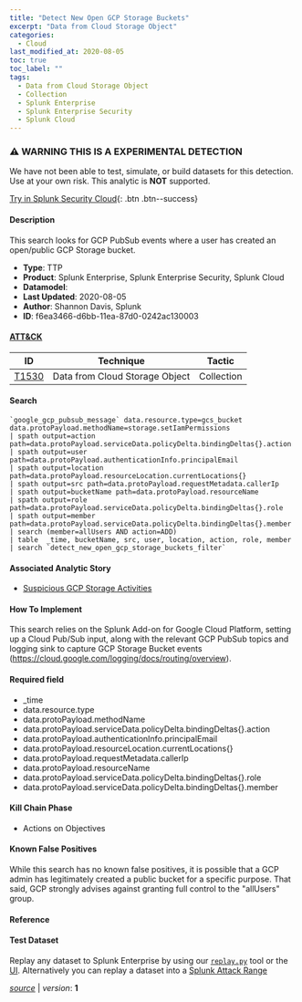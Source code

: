 ```yaml
---
title: "Detect New Open GCP Storage Buckets"
excerpt: "Data from Cloud Storage Object"
categories:
  - Cloud
last_modified_at: 2020-08-05
toc: true
toc_label: ""
tags:
  - Data from Cloud Storage Object
  - Collection
  - Splunk Enterprise
  - Splunk Enterprise Security
  - Splunk Cloud
---
```


### ⚠️ WARNING THIS IS A EXPERIMENTAL DETECTION
We have not been able to test, simulate, or build datasets for this detection. Use at your own risk. This analytic is **NOT** supported.


[Try in Splunk Security Cloud](https://www.splunk.com/en_us/cyber-security.html){: .btn .btn--success}

#### Description

This search looks for GCP PubSub events where a user has created an open/public GCP Storage bucket.

- **Type**: TTP
- **Product**: Splunk Enterprise, Splunk Enterprise Security, Splunk Cloud
- **Datamodel**: 
- **Last Updated**: 2020-08-05
- **Author**: Shannon Davis, Splunk
- **ID**: f6ea3466-d6bb-11ea-87d0-0242ac130003


#### [ATT&CK](https://attack.mitre.org/)

| ID          | Technique   | Tactic         |
| ----------- | ----------- |--------------- |
| [T1530](https://attack.mitre.org/techniques/T1530/) | Data from Cloud Storage Object | Collection |

#### Search

```
`google_gcp_pubsub_message` data.resource.type=gcs_bucket data.protoPayload.methodName=storage.setIamPermissions 
| spath output=action path=data.protoPayload.serviceData.policyDelta.bindingDeltas{}.action 
| spath output=user path=data.protoPayload.authenticationInfo.principalEmail 
| spath output=location path=data.protoPayload.resourceLocation.currentLocations{} 
| spath output=src path=data.protoPayload.requestMetadata.callerIp 
| spath output=bucketName path=data.protoPayload.resourceName 
| spath output=role path=data.protoPayload.serviceData.policyDelta.bindingDeltas{}.role 
| spath output=member path=data.protoPayload.serviceData.policyDelta.bindingDeltas{}.member 
| search (member=allUsers AND action=ADD) 
| table  _time, bucketName, src, user, location, action, role, member 
| search `detect_new_open_gcp_storage_buckets_filter`
```

#### Associated Analytic Story
* [Suspicious GCP Storage Activities](/stories/suspicious_gcp_storage_activities)


#### How To Implement
This search relies on the Splunk Add-on for Google Cloud Platform, setting up a Cloud Pub/Sub input, along with the relevant GCP PubSub topics and logging sink to capture GCP Storage Bucket events (https://cloud.google.com/logging/docs/routing/overview).

#### Required field
* _time
* data.resource.type
* data.protoPayload.methodName
* data.protoPayload.serviceData.policyDelta.bindingDeltas{}.action
* data.protoPayload.authenticationInfo.principalEmail
* data.protoPayload.resourceLocation.currentLocations{}
* data.protoPayload.requestMetadata.callerIp
* data.protoPayload.resourceName
* data.protoPayload.serviceData.policyDelta.bindingDeltas{}.role
* data.protoPayload.serviceData.policyDelta.bindingDeltas{}.member


#### Kill Chain Phase
* Actions on Objectives


#### Known False Positives
While this search has no known false positives, it is possible that a GCP admin has legitimately created a public bucket for a specific purpose. That said, GCP strongly advises against granting full control to the &#34;allUsers&#34; group.





#### Reference


#### Test Dataset
Replay any dataset to Splunk Enterprise by using our [`replay.py`](https://github.com/splunk/attack_data#using-replaypy) tool or the [UI](https://github.com/splunk/attack_data#using-ui).
Alternatively you can replay a dataset into a [Splunk Attack Range](https://github.com/splunk/attack_range#replay-dumps-into-attack-range-splunk-server)




[*source*](https://github.com/splunk/security_content/tree/develop/detections/experimental/cloud/detect_new_open_gcp_storage_buckets.yml) \| *version*: **1**